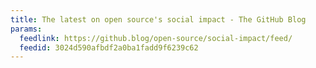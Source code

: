 ```yaml
---
title: The latest on open source's social impact - The GitHub Blog
params:
  feedlink: https://github.blog/open-source/social-impact/feed/
  feedid: 3024d590afbdf2a0ba1fadd9f6239c62
---
```

